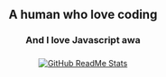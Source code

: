 <h2 align="center"> A human who love coding 
<h3 align="center">And I love Javascript awa</h3>
<h3 align="center"></h3>
<h4 align="center"></h4>
<div align="center">
<p>
  <a href="https://github.com/Code-Oto">
  <img src="https://github-readme-stats.vercel.app/api?username=Code-Oto&show_icons=true&theme=react" alt="GitHub ReadMe Stats">
  </a>
</p>
</div>
